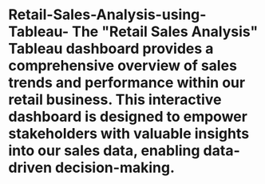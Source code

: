 # Retail-Sales-Analysis-using-Tableau- The "Retail Sales Analysis" Tableau dashboard provides a comprehensive overview of sales trends and performance within our retail business. This interactive dashboard is designed to empower stakeholders with valuable insights into our sales data, enabling data-driven decision-making.
